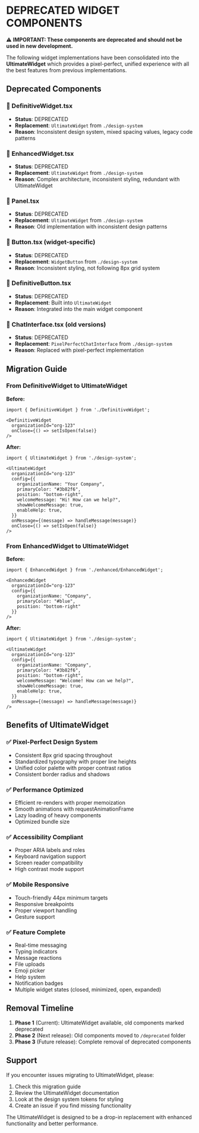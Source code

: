 # DEPRECATED WIDGET COMPONENTS

⚠️ **IMPORTANT: These components are deprecated and should not be used in new development.**

The following widget implementations have been consolidated into the **UltimateWidget** which provides a pixel-perfect, unified experience with all the best features from previous implementations.

## Deprecated Components

### 🚫 DefinitiveWidget.tsx
- **Status**: DEPRECATED
- **Replacement**: `UltimateWidget` from `./design-system`
- **Reason**: Inconsistent design system, mixed spacing values, legacy code patterns

### 🚫 EnhancedWidget.tsx  
- **Status**: DEPRECATED
- **Replacement**: `UltimateWidget` from `./design-system`
- **Reason**: Complex architecture, inconsistent styling, redundant with UltimateWidget

### 🚫 Panel.tsx
- **Status**: DEPRECATED
- **Replacement**: `UltimateWidget` from `./design-system`
- **Reason**: Old implementation with inconsistent design patterns

### 🚫 Button.tsx (widget-specific)
- **Status**: DEPRECATED
- **Replacement**: `WidgetButton` from `./design-system`
- **Reason**: Inconsistent styling, not following 8px grid system

### 🚫 DefinitiveButton.tsx
- **Status**: DEPRECATED
- **Replacement**: Built into `UltimateWidget`
- **Reason**: Integrated into the main widget component

### 🚫 ChatInterface.tsx (old versions)
- **Status**: DEPRECATED
- **Replacement**: `PixelPerfectChatInterface` from `./design-system`
- **Reason**: Replaced with pixel-perfect implementation

## Migration Guide

### From DefinitiveWidget to UltimateWidget

**Before:**
```tsx
import { DefinitiveWidget } from './DefinitiveWidget';

<DefinitiveWidget
  organizationId="org-123"
  onClose={() => setIsOpen(false)}
/>
```

**After:**
```tsx
import { UltimateWidget } from './design-system';

<UltimateWidget
  organizationId="org-123"
  config={{
    organizationName: "Your Company",
    primaryColor: "#3b82f6",
    position: "bottom-right",
    welcomeMessage: "Hi! How can we help?",
    showWelcomeMessage: true,
    enableHelp: true,
  }}
  onMessage={(message) => handleMessage(message)}
  onClose={() => setIsOpen(false)}
/>
```

### From EnhancedWidget to UltimateWidget

**Before:**
```tsx
import { EnhancedWidget } from './enhanced/EnhancedWidget';

<EnhancedWidget
  organizationId="org-123"
  config={{
    organizationName: "Company",
    primaryColor: "#blue",
    position: "bottom-right"
  }}
/>
```

**After:**
```tsx
import { UltimateWidget } from './design-system';

<UltimateWidget
  organizationId="org-123"
  config={{
    organizationName: "Company",
    primaryColor: "#3b82f6",
    position: "bottom-right",
    welcomeMessage: "Welcome! How can we help?",
    showWelcomeMessage: true,
    enableHelp: true,
  }}
  onMessage={(message) => handleMessage(message)}
/>
```

## Benefits of UltimateWidget

### ✅ Pixel-Perfect Design System
- Consistent 8px grid spacing throughout
- Standardized typography with proper line heights
- Unified color palette with proper contrast ratios
- Consistent border radius and shadows

### ✅ Performance Optimized
- Efficient re-renders with proper memoization
- Smooth animations with requestAnimationFrame
- Lazy loading of heavy components
- Optimized bundle size

### ✅ Accessibility Compliant
- Proper ARIA labels and roles
- Keyboard navigation support
- Screen reader compatibility
- High contrast mode support

### ✅ Mobile Responsive
- Touch-friendly 44px minimum targets
- Responsive breakpoints
- Proper viewport handling
- Gesture support

### ✅ Feature Complete
- Real-time messaging
- Typing indicators
- Message reactions
- File uploads
- Emoji picker
- Help system
- Notification badges
- Multiple widget states (closed, minimized, open, expanded)

## Removal Timeline

1. **Phase 1** (Current): UltimateWidget available, old components marked deprecated
2. **Phase 2** (Next release): Old components moved to `/deprecated` folder
3. **Phase 3** (Future release): Complete removal of deprecated components

## Support

If you encounter issues migrating to UltimateWidget, please:

1. Check this migration guide
2. Review the UltimateWidget documentation
3. Look at the design system tokens for styling
4. Create an issue if you find missing functionality

The UltimateWidget is designed to be a drop-in replacement with enhanced functionality and better performance.

